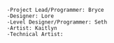          -Project Lead/Programmer: Bryce
         -Designer: Lore
         -Level Designer/Programmer: Seth
         -Artist: Kaitlyn
         -Technical Artist: 
